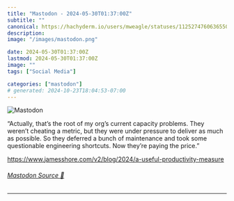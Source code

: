 ```yaml
---
title: "Mastodon - 2024-05-30T01:37:00Z"
subtitle: ""
canonical: https://hachyderm.io/users/mweagle/statuses/112527476063655061
description:
image: "/images/mastodon.png"

date: 2024-05-30T01:37:00Z
lastmod: 2024-05-30T01:37:00Z
image: ""
tags: ["Social Media"]

categories: ["mastodon"]
# generated: 2024-10-23T18:04:53-07:00
---
```

![Mastodon](/images/mastodon.png)

<p>“Actually, that’s the root of my org’s current capacity problems. They weren’t cheating a metric, but they were under pressure to deliver as much as possible. So they deferred a bunch of maintenance and took some questionable engineering shortcuts. Now they’re paying the price.”</p><p><a href="https://www.jamesshore.com/v2/blog/2024/a-useful-productivity-measure" target="_blank" rel="nofollow noopener noreferrer" translate="no"><span class="invisible">https://www.</span><span class="ellipsis">jamesshore.com/v2/blog/2024/a-</span><span class="invisible">useful-productivity-measure</span></a></p>


###### [Mastodon Source 🐘](https://hachyderm.io/@mweagle/112527476063655061)

___

